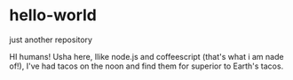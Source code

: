 # hello-world
just another repository

HI humans!
Usha here, Ilike node.js and coffeescript (that's what i am nade of!),
I've had tacos on the noon and find them for superior to Earth's tacos.
